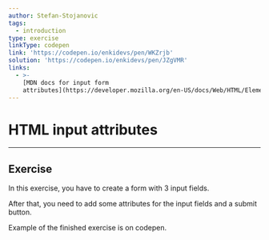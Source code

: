 ```yaml
---
author: Stefan-Stojanovic
tags:
  - introduction
type: exercise
linkType: codepen
link: 'https://codepen.io/enkidevs/pen/WKZrjb'
solution: 'https://codepen.io/enkidevs/pen/JZgVMR'
links:
  - >-
    [MDN docs for input form
    attributes](https://developer.mozilla.org/en-US/docs/Web/HTML/Element/input){website}
---
```


# HTML input attributes


---

## Exercise

In this exercise, you have to create a form with 3 input fields.

After that, you need to add some attributes for the input fields and a submit button.

Example of the finished exercise is on codepen.
 
